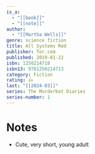 ```yaml
---
is_a:
  - "[[book]]"
  - "[[note]]"
author:
  - "[[Martha Wells]]"
genre: science fiction
title: All Systems Red
publisher: Tor.com
published: 2019-01-22
isbn: 1250214718
isbn13: 9781250214713
category: Fiction
rating: 👍
last: "[[2024-03]]"
series: The Murderbot Diaries
series-number: 1
---
```

# Notes
- Cute, very short, young adult
